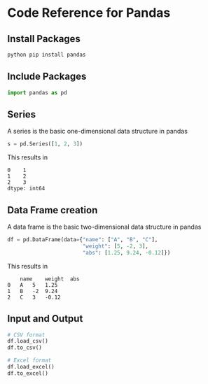 # Code Reference for Pandas
## Install Packages
```Bash
python pip install pandas
```
## Include Packages
```Python
import pandas as pd
```
## Series
A series is the basic one-dimensional data structure in pandas
```Python
s = pd.Series([1, 2, 3])
```
This results in 
```
0    1
1    2
2    3
dtype: int64
```
## Data Frame creation
A data frame is the basic two-dimensional data structure in pandas
```Python
df = pd.DataFrame(data={"name": ["A", "B", "C"],
                        "weight": [5, -2, 3],
                        "abs": [1.25, 9.24, -0.12]})
```
This results in 
```
	name	weight	abs
0	A	5	1.25
1	B	-2	9.24
2	C	3	-0.12
```
## Input and Output
```Python
# CSV format
df.load_csv()
df.to_csv()

# Excel format
df.load_excel()
df.to_excel()
```
